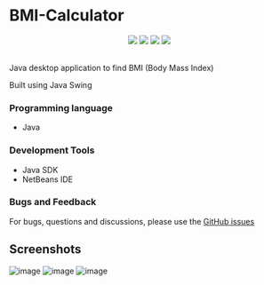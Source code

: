 # BMI-Calculator
<p align="center">
  <img src="https://img.shields.io/github/stars/reshmaharidhas/BMI-Calculator?style=social">
  <img src="https://img.shields.io/tokei/lines/github/reshmaharidhas/BMI-Calculator">
  <img src="https://img.shields.io/github/repo-size/reshmaharidhas/BMI-Calculator">
  <img src="https://api.visitorbadge.io/api/visitors?path=https%3A%2F%2Fgithub.com%2Freshmaharidhas%2FBMI-Calculator&label=Visitors&labelColor=%23000000&countColor=%2300ff00&style=plastic" />
</p><br>
Java desktop application to find BMI (Body Mass Index)

Built using Java Swing

### Programming language
- Java

### Development Tools
- Java SDK
- NetBeans IDE

### Bugs and Feedback
For bugs, questions and discussions, please use the <a href="https://github.com/reshmaharidhas/BMI-Calculator/issues">GitHub issues</a>

## Screenshots
![image](https://github.com/reshmaharidhas/BMI-Calculator/assets/37250413/9dc413a2-2d50-4083-9ddd-6dd3096c940e)
![image](https://github.com/reshmaharidhas/BMI-Calculator/assets/37250413/d93b1af1-a410-4e35-ae1b-c7f065959491)
![image](https://github.com/reshmaharidhas/BMI-Calculator/assets/37250413/bef60a74-756e-4b08-8353-dc01162a6853)

